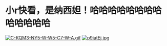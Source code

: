 # 小r快看，是纳西妲！哈哈哈哈哈哈哈哈哈哈哈哈哈
[![C-KQM3-NY5-W-W5-C7-W-A.gif](https://i.postimg.cc/xd2SjgRc/C-KQM3-NY5-W-W5-C7-W-A.gif)](https://postimg.cc/VJDhDq28)
[![p9iatEj.jpg](https://s1.ax1x.com/2023/04/18/p9iatEj.jpg)](https://imgse.com/i/p9iatEj)
